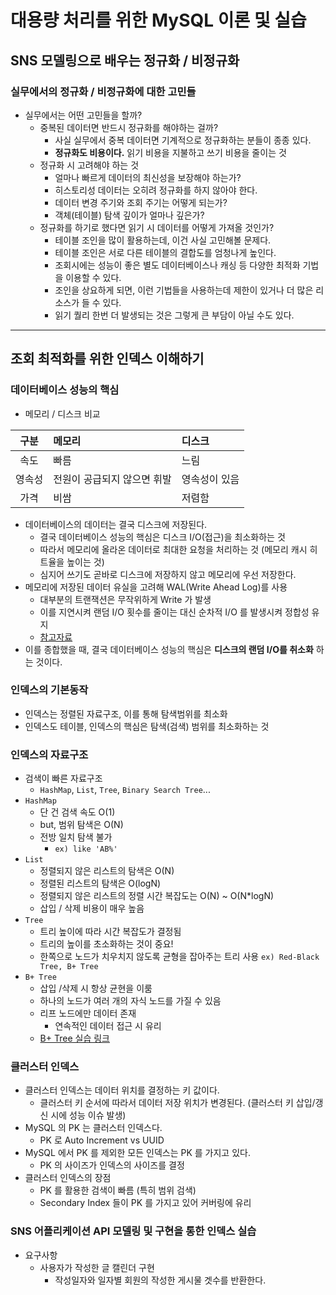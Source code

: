 # 대용량 처리를 위한 MySQL 이론 및 실습

## SNS 모델링으로 배우는 정규화 / 비정규화

### 실무에서의 정규화 / 비정규화에 대한 고민들
- 실무에서는 어떤 고민들을 할까?
  - 중복된 데이터면 반드시 정규화를 해야하는 걸까?
    - 사실 실무에서 중복 데이터면 기계적으로 정규화하는 분들이 종종 있다.
    - <b>정규화도 비용이다.</b> 읽기 비용을 지불하고 쓰기 비용을 줄이는 것
  - 정규화 시 고려해야 하는 것
    - 얼마나 빠르게 데이터의 최신성을 보장해야 하는가?
    - 히스토리성 데이터는 오히려 정규화를 하지 않아야 한다.
    - 데이터 변경 주기와 조회 주기는 어떻게 되는가?
    - 객체(테이블) 탐색 깊이가 얼마나 깊은가?
  - 정규화를 하기로 했다면 읽기 시 데이터를 어떻게 가져올 것인가?
    - 테이블 조인을 많이 활용하는데, 이건 사실 고민해볼 문제다.
    - 테이블 조인은 서로 다른 테이블의 결합도를 엄청나게 높인다.
    - 조회시에는 성능이 좋은 별도 데이터베이스나 캐싱 등 다양한 최적화 기법을 이용할 수 있다.
    - 조인을 상요하게 되면, 이런 기법들을 사용하는데 제한이 있거나 더 많은 리소스가 들 수 있다.
    - 읽기 퀄리 한번 더 발생되는 것은 그렇게 큰 부담이 아닐 수도 있다.

<hr>

## 조회 최적화를 위한 인덱스 이해하기

### 데이터베이스 성능의 핵심
- 메모리 / 디스크 비교

|  구분   | 메모리              | 디스크      |
|:-----:|:-----------------|:---------|
|  속도   | 빠름               | 느림       |
|  영속성  | 전원이 공급되지 않으면 휘발  | 영속성이 있음  |
|  가격   | 비쌈               | 저렴함      |

- 데이터베이스의 데이터는 결국 디스크에 저장된다.
  - 결국 데이터베이스 성능의 핵심은 디스크 I/O(접근)을 최소화하는 것
  - 따라서 메모리에 올라온 데이터로 최대한 요청을 처리하는 것 (메모리 캐시 히트율을 높이는 것)
  - 심지어 쓰기도 곧바로 디스크에 저장하지 않고 메모리에 우선 저장한다.
- 메모리에 저장된 데이터 유실을 고려해 WAL(Write Ahead Log)를 사용
  - 대부분의 트랜잭션은 무작위하게 Write 가 발생
  - 이를 지연시켜 랜덤 I/O 횟수를 줄이는 대신 순차적 I/O 를 발생시켜 정합성 유지
  - [참고자료](https://colin-scott.github.io/personal_website/research/interactive_latency.html)
- 이를 종합했을 때, 결국 데이터베이스 성능의 핵심은 <b>디스크의 랜덤 I/O를 취소화</b> 하는 것이다.

### 인덱스의 기본동작
- 인덱스는 정렬된 자료구조, 이를 통해 탐색범위를 최소화
- 인덱스도 테이블, 인덱스의 핵심은 탐색(검색) 범위를 최소화하는 것

### 인덱스의 자료구조
- 검색이 빠른 자료구조
  - `HashMap`, `List`, `Tree`, `Binary Search Tree`...
- `HashMap`
  - 단 건 검색 속도 O(1)
  - but, 범위 탐색은 O(N)
  - 전방 일치 탐색 불가
    - `ex) like 'AB%'`
- `List`
  - 정렬되지 않은 리스트의 탐색은 O(N)
  - 정렬된 리스트의 탐색은 O(logN)
  - 정렬되지 않은 리스트의 정렬 시간 복잡도는 O(N) ~ O(N*logN)
  - 삽입 / 삭제 비용이 매우 높음
- `Tree`
  - 트리 높이에 따라 시간 복잡도가 결정됨
  - 트리의 높이를 초소화하는 것이 중요!
  - 한쪽으로 노드가 치우치지 않도록 균형을 잡아주는 트리 사용
    `ex) Red-Black Tree, B+ Tree`
- `B+ Tree`
  - 삽입 /삭제 시 항상 균현을 이룸
  - 하나의 노드가 여러 개의 자식 노드를 가질 수 있음
  - 리프 노드에만 데이터 존재
    - 연속적인 데이터 접근 시 유리
  - [B+ Tree 실습 링크](https://www.cs.usfca.edu/~galles/visualization/BPlusTree.html)

### 클러스터 인덱스
- 클러스터 인덱스는 데이터 위치를 결정하는 키 값이다.
  - 클러스터 키 순서에 따라서 데이터 저장 위치가 변경된다. (클러스터 키 삽입/갱신 시에 성능 이슈 발생)
- MySQL 의 PK 는 클러스터 인덱스다.
  - PK 로 Auto Increment vs UUID
- MySQL 에서 PK 를 제외한 모든 인덱스는 PK 를 가지고 있다.
  - PK 의 사이즈가 인덱스의 사이즈를 결정
- 클러스터 인덱스의 장점
  - PK 를 활용한 검색이 빠름 (특히 범위 검색)
  - Secondary Index 들이 PK 를 가지고 있어 커버링에 유리

### SNS 어플리케이션 API 모델링 및 구현을 통한 인덱스 실습
- 요구사항
  - 사용자가 작성한 글 캘린더 구현
    - 작성일자와 일자별 회원의 작성한 게시물 겟수를 반환한다.